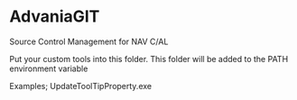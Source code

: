 # AdvaniaGIT
Source Control Management for NAV C/AL

Put your custom tools into this folder.  This folder will be added to the PATH environment variable

Examples; UpdateToolTipProperty.exe

